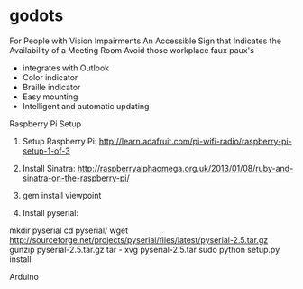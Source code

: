 godots
======

For People with Vision Impairments An Accessible Sign that Indicates the Availability of a Meeting Room
Avoid those workplace faux paux's

- integrates with Outlook
- Color indicator
- Braille indicator
- Easy mounting
- Intelligent and automatic updating


Raspberry Pi Setup
1. Setup Raspberry Pi: http://learn.adafruit.com/pi-wifi-radio/raspberry-pi-setup-1-of-3

2. Install Sinatra: http://raspberryalphaomega.org.uk/2013/01/08/ruby-and-sinatra-on-the-raspberry-pi/

3. gem install viewpoint

4. Install pyserial:

mkdir pyserial
cd pyserial/
wget http://sourceforge.net/projects/pyserial/files/latest/pyserial-2.5.tar.gz
gunzip pyserial-2.5.tar.gz 
tar - xvg pyserial-2.5.tar
sudo python setup.py install

Arduino

